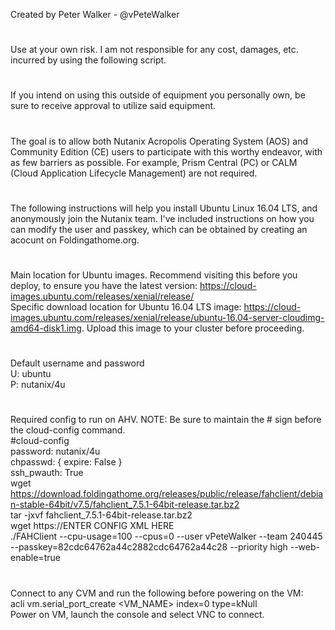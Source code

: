 Created by Peter Walker - @vPeteWalker  
#
Use at your own risk. I am not responsible for any cost, damages, etc. incurred by using the following script.  
#
If you intend on using this outside of equipment you personally own, be sure to receive approval to utilize said equipment.  
#
The goal is to allow both Nutanix Acropolis Operating System (AOS) and Community Edition (CE) users to participate with this worthy endeavor, with as few barriers as possible. For example, Prism Central (PC) or CALM (Cloud Application Lifecycle Management) are not required.  
#
The following instructions will help you install Ubuntu Linux 16.04 LTS, and anonymously join the Nutanix team.  I've included instructions on how you can modify the user and passkey, which can be obtained by creating an acocunt on Foldingathome.org.  
#
Main location for Ubuntu images. Recommend visiting this before you deploy, to ensure you have the latest version: https://cloud-images.ubuntu.com/releases/xenial/release/  
Specific download location for Ubuntu 16.04 LTS image: https://cloud-images.ubuntu.com/releases/xenial/release/ubuntu-16.04-server-cloudimg-amd64-disk1.img. Upload this image to your cluster before proceeding.  
#
Default username and password  
U: ubuntu  
P: nutanix/4u  
#
Required config to run on AHV. NOTE: Be sure to maintain the # sign before the cloud-config command.  
#cloud-config  
password: nutanix/4u  
chpasswd: { expire: False }  
ssh_pwauth: True  
wget https://download.foldingathome.org/releases/public/release/fahclient/debian-stable-64bit/v7.5/fahclient_7.5.1-64bit-release.tar.bz2  
tar -jxvf fahclient_7.5.1-64bit-release.tar.bz2  
wget https://ENTER CONFIG XML HERE  
./FAHClient --cpu-usage=100 --cpus=0 --user vPeteWalker --team 240445 --passkey=82cdc64762a44c2882cdc64762a44c28 --priority high --web-enable=true  
#
Connect to any CVM and run the following before powering on the VM:  
acli vm.serial_port_create <VM_NAME> index=0 type=kNull  
Power on VM, launch the console and select VNC to connect.  
